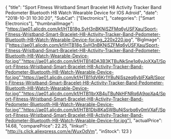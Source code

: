 {
	"title": "Sport Fitness Wristband Smart Bracelet H8 Activity Tracker Band Pedometer Bluetooth H8 Watch Wearable Device for IOS Adroid",
	"date": "2018-10-31 10:30:20",
	"SubCat": ["Electronics"],
	"categories": ["Smart Electronics"],
	"thumbnailImage": "https://ae01.alicdn.com/kf/HTB18g.SvH3nBKNjSZFMq6yUSFXau/Sport-Fitness-Wristband-Smart-Bracelet-H8-Activity-Tracker-Band-Pedometer-Bluetooth-H8-Watch-Wearable-Device-for.jpg_220x220.jpg",
	"BigImage": ["https://ae01.alicdn.com/kf/HTB18g.SvH3nBKNjSZFMq6yUSFXau/Sport-Fitness-Wristband-Smart-Bracelet-H8-Activity-Tracker-Band-Pedometer-Bluetooth-H8-Watch-Wearable-Device-for.jpg","https://ae01.alicdn.com/kf/HTB14DA3B3KTBuNkSne1q6yJoXXaT/Sport-Fitness-Wristband-Smart-Bracelet-H8-Activity-Tracker-Band-Pedometer-Bluetooth-H8-Watch-Wearable-Device-for.jpg","https://ae01.alicdn.com/kf/HTB11dV6Kr1YBuNjSszeq6yblFXaR/Sport-Fitness-Wristband-Smart-Bracelet-H8-Activity-Tracker-Band-Pedometer-Bluetooth-H8-Watch-Wearable-Device-for.jpg","https://ae01.alicdn.com/kf/HTB1lbrXB4uTBuNkHFNRq6A9qpXa4/Sport-Fitness-Wristband-Smart-Bracelet-H8-Activity-Tracker-Band-Pedometer-Bluetooth-H8-Watch-Wearable-Device-for.jpg","https://ae01.alicdn.com/kf/HTB1Dbi8KaSWBuNjSsrbq6y0mVXaF/Sport-Fitness-Wristband-Smart-Bracelet-H8-Activity-Tracker-Band-Pedometer-Bluetooth-H8-Watch-Wearable-Device-for.jpg"],
	"actualPrice": 14.68,
	"comparePrice": 22.25,
	"linkurl": "http://s.click.aliexpress.com/e/WuxOdVm",
	"inStock": 123
}
